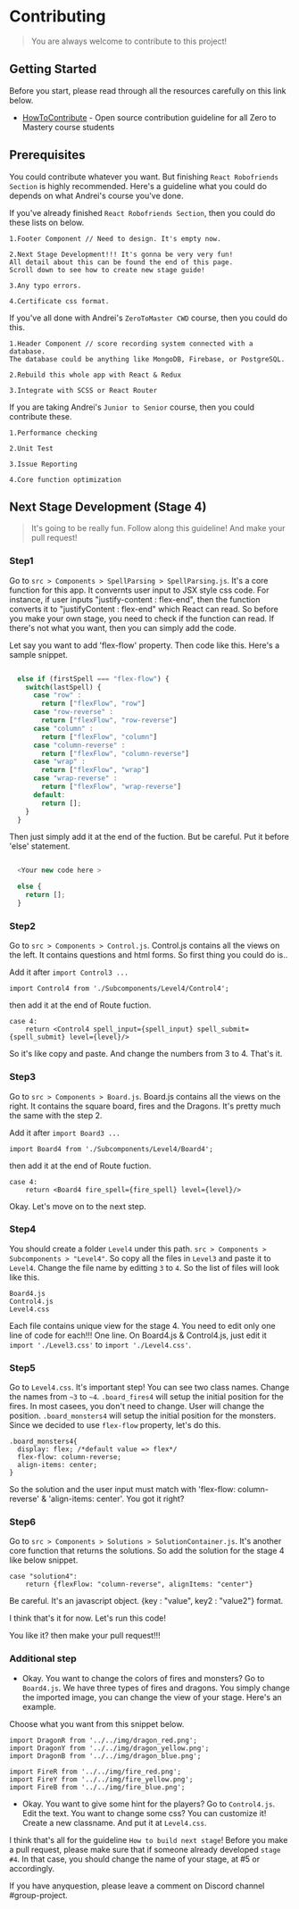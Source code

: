 # Contributing
> You are always welcome to contribute to this project!

## Getting Started

Before you start, please read through all the resources carefully on this link below.

* [HowToContribute](https://github.com/zero-to-mastery/start-here-guidelines) - Open source contribution guideline for all Zero to Mastery course students

## Prerequisites

You could contribute whatever you want. But finishing `React Robofriends Section` is highly recommended. Here's a guideline what you could do depends on what Andrei's course you've done. 

If you've already finished `React Robofriends Section`, then you could do these lists on below.

```
1.Footer Component // Need to design. It's empty now.

2.Next Stage Development!!! It's gonna be very very fun! 
All detail about this can be found the end of this page. 
Scroll down to see how to create new stage guide!

3.Any typo errors.

4.Certificate css format. 

```

If you've all done with Andrei's `ZeroToMaster CWD` course, then you could do this.

```
1.Header Component // score recording system connected with a database. 
The database could be anything like MongoDB, Firebase, or PostgreSQL. 

2.Rebuild this whole app with React & Redux

3.Integrate with SCSS or React Router
```

If you are taking Andrei's `Junior to Senior` course, then you could contribute these.

```
1.Performance checking

2.Unit Test

3.Issue Reporting

4.Core function optimization
```

## Next Stage Development (Stage 4)
> It's going to be really fun. Follow along this guideline! And make your pull request!

### Step1

Go to `src > Components > SpellParsing > SpellParsing.js`. It's a core function for this app. It convernts user input to JSX style css code. For instance, if user inputs "justify-content : flex-end", then the function converts it to "justifyContent : flex-end" which React can read. So before you make your own stage, you need to check if the function can read. If there's not what you want, then you can simply add the code.

Let say you want to add 'flex-flow' property. Then code like this. Here's a sample snippet. 

```javascript

  else if (firstSpell === "flex-flow") {
    switch(lastSpell) {
      case "row" :
        return ["flexFlow", "row"]
      case "row-reverse" :
        return ["flexFlow", "row-reverse"]
      case "column" :
        return ["flexFlow", "column"]
      case "column-reverse" :
        return ["flexFlow", "column-reverse"]
      case "wrap" :
        return ["flexFlow", "wrap"]
      case "wrap-reverse" :
        return ["flexFlow", "wrap-reverse"]
      default:
        return [];
    }
  }

```

Then just simply add it at the end of the fuction. But be careful. Put it before 'else' statement.

```javascript

  <Your new code here >

  else {
    return [];
  }

```

### Step2

Go to `src > Components > Control.js`. Control.js contains all the views on the left. It contains questions and html forms. So first thing you could do is..

Add it after `import Control3 ... `
```
import Control4 from './Subcomponents/Level4/Control4';
```
then add it at the end of Route fuction.
```
case 4:
	return <Control4 spell_input={spell_input} spell_submit={spell_submit} level={level}/>
```

So it's like copy and paste. And change the numbers from 3 to 4. That's it.

### Step3

Go to `src > Components > Board.js`. Board.js contains all the views on the right. It contains the square board, fires and the Dragons. It's pretty much the same with the step 2.

Add it after `import Board3 ... `
```
import Board4 from './Subcomponents/Level4/Board4';
```
then add it at the end of Route fuction.
```
case 4:
	return <Board4 fire_spell={fire_spell} level={level}/>
```

Okay. Let's move on to the next step. 

### Step4

You should create a folder `Level4` under this path. `src > Components > Subcomponents > "Level4"`. So copy all the files in `Level3` and paste it to `Level4`. Change the file name by editting `3` to `4`.
So the list of files will look like this.

```
Board4.js
Control4.js
Level4.css
```

Each file contains unique view for the stage 4. You need to edit only one line of code for each!!! One line. 
On Board4.js & Control4.js, just edit it `import './Level3.css'` to `import './Level4.css'`. 

### Step5

Go to `Level4.css`. It's important step! You can see two class names. Change the names from `~3` to `~4`. 
`.board_fires4` will setup the initial position for the fires. In most casees, you don't need to change. User will change the position. 
`.board_monsters4` will setup the initial position for the monsters. Since we decided to use `flex-flow` property, let's do this.

```
.board_monsters4{
  display: flex; /*default value => flex*/
  flex-flow: column-reverse;
  align-items: center;
}

```

So the solution and the user input must match with 'flex-flow: column-reverse' & 'align-items: center'. You got it right?

### Step6

Go to `src > Components > Solutions > SolutionContainer.js`. It's another core function that returns the solutions. So add the solution for the stage 4 like below snippet.

```
case "solution4":
	return {flexFlow: "column-reverse", alignItems: "center"}
``` 

Be careful. It's an javascript object. {key : "value", key2 : "value2"} format. 

I think that's it for now. Let's run this code!

You like it? then make your pull request!!!

### Additional step

- Okay. You want to change the colors of fires and monsters? Go to `Board4.js`. We have three types of fires and dragons. You simply change the imported image, you can change the view of your stage.
Here's an example.

Choose what you want from this snippet below.

```
import DragonR from '../../img/dragon_red.png';
import DragonY from '../../img/dragon_yellow.png';
import DragonB from '../../img/dragon_blue.png';

import FireR from '../../img/fire_red.png';
import FireY from '../../img/fire_yellow.png';
import FireB from '../../img/fire_blue.png';
```

- Okay. You want to give some hint for the players? Go to `Control4.js`. Edit the text. You want to change some css? You can customize it! Create a new classname. And put it at `Level4.css`. 

I think that's all for the guideline `How to build next stage`! Before you make a pull request, please make sure that if someone already developed `stage #4`. In that case, you should change the name of your stage, at #5 or accordingly. 

If you have anyquestion, please leave a comment on Discord channel #group-project. 